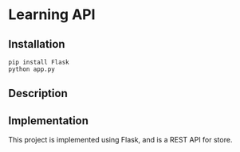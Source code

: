 # Learning API

## Installation
```
pip install Flask
python app.py
```

## Description



## Implementation

This project is implemented using Flask, and is a REST API for store. 
